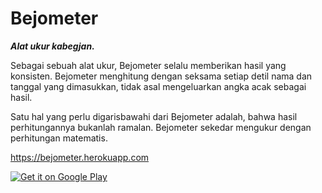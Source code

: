 # Bejometer
***Alat ukur kabegjan.***

Sebagai sebuah alat ukur, Bejometer selalu memberikan hasil yang konsisten. Bejometer menghitung dengan seksama setiap detil nama dan tanggal yang dimasukkan, tidak asal mengeluarkan angka acak sebagai hasil.

Satu hal yang perlu digarisbawahi dari Bejometer adalah, bahwa hasil perhitungannya bukanlah ramalan. Bejometer sekedar mengukur dengan perhitungan matematis.

https://bejometer.herokuapp.com

<a href='https://play.google.com/store/apps/details?id=id.prihantoro.bejometer&pcampaignid=MKT-Other-global-all-co-prtnr-py-PartBadge-Mar2515-1'><img alt='Get it on Google Play' src='https://play.google.com/intl/en_us/badges/images/badge_new.png'/></a>